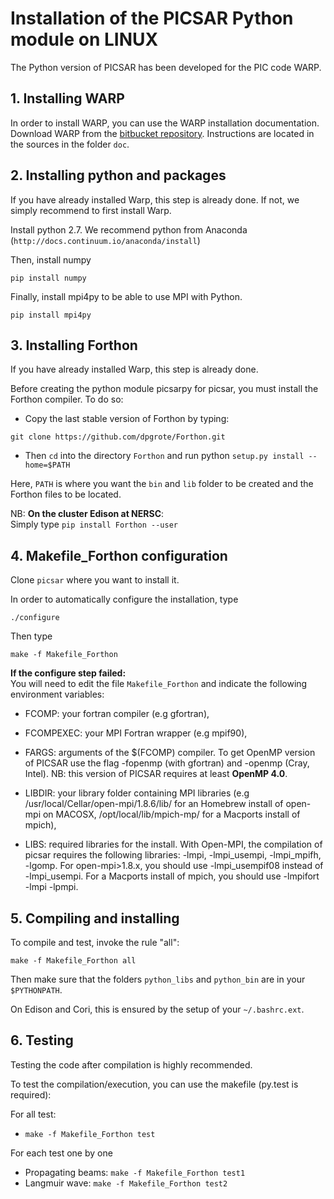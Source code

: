 # **Installation of the PICSAR Python module on LINUX**

The Python version of PICSAR has been developed for the PIC code WARP.

## **1. Installing WARP**

In order to install WARP, you can use the WARP installation documentation.
Download WARP from the [bitbucket repository](https://bitbucket.org/berkeleylab/warp).
Instructions are located in the sources in the folder `doc`.

## **2. Installing python and packages**

If you have already installed Warp, this step is already done.
If not, we simply recommend to first install Warp.

Install python 2.7.
We recommend python from Anaconda (`http://docs.continuum.io/anaconda/install`)

Then, install numpy

```
pip install numpy
```

Finally, install mpi4py to be able to use MPI with Python.

```
pip install mpi4py
```


## **3. Installing Forthon**

If you have already installed Warp, this step is already done.

Before creating the python module picsarpy for picsar,
you must install the Forthon compiler.
To do so:

* Copy the last stable version of Forthon by typing:
```
git clone https://github.com/dpgrote/Forthon.git
```

* Then `cd` into the directory `Forthon` and run python `setup.py install --home=$PATH`

Here, `PATH` is where you want the `bin` and `lib` folder to be created
and the Forthon files to be located.

NB: **On the cluster Edison at NERSC**:  
Simply type `pip install Forthon --user`


## **4. Makefile_Forthon configuration**

Clone `picsar` where you want to install it.

In order to automatically configure the installation, type
```
./configure
```

Then type
```
make -f Makefile_Forthon
```

**If the configure step failed:**   
You will need to edit the file `Makefile_Forthon` and indicate the following environment variables:

- FCOMP: your fortran compiler (e.g gfortran),

- FCOMPEXEC: your MPI Fortran wrapper (e.g mpif90),

- FARGS: arguments of the $(FCOMP) compiler. To get OpenMP version of PICSAR use the flag -fopenmp (with gfortran) and -openmp (Cray, Intel). NB: this version of PICSAR requires at least **OpenMP 4.0**.  

- LIBDIR: your library folder containing MPI libraries (e.g /usr/local/Cellar/open-mpi/1.8.6/lib/ for an Homebrew install of open-mpi on MACOSX, /opt/local/lib/mpich-mp/ for a Macports install of mpich),

- LIBS: required libraries for the install. With Open-MPI, the compilation of picsar requires the following libraries: -lmpi, -lmpi_usempi, -lmpi_mpifh, -lgomp. For open-mpi>1.8.x, you should use -lmpi_usempif08 instead of -lmpi_usempi. For a Macports install of mpich, you should use -lmpifort -lmpi -lpmpi.   



## **5. Compiling and installing**


To compile and test, invoke the rule "all":
```
make -f Makefile_Forthon all
```
Then make sure that the folders `python_libs` and `python_bin` are in
your `$PYTHONPATH`.

On Edison and Cori, this is ensured by the setup of your `~/.bashrc.ext`.


## **6. Testing**

Testing the code after compilation is highly recommended.

To test the compilation/execution, you can use the makefile (py.test is required):

  For all test:
  - `make -f Makefile_Forthon test`

  For each test one by one
  - Propagating beams:       `make -f Makefile_Forthon test1`
  - Langmuir wave:           `make -f Makefile_Forthon test2`

